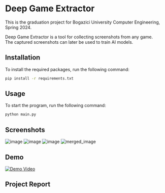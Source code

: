 # Deep Game Extractor
This is the graduation project for Bogazici University Computer Engineering, Spring 2024.

Deep Game Extractor is a tool for collecting screenshots from any game. The captured screenshots can later be used to train AI models.

## Installation
To install the required packages, run the following command:
```bash
pip install -r requirements.txt
```

## Usage
To start the program, run the following command:
```bash
python main.py
```

## Screenshots
![image](https://github.com/cahidenes/deep-game-extractor/assets/25232403/3d283f06-187f-4715-82b3-1d496e529718)
![image](https://github.com/cahidenes/deep-game-extractor/assets/25232403/98796128-47f5-4bbf-b129-ff3e1da6be1c)
![image](https://github.com/cahidenes/deep-game-extractor/assets/25232403/b1ffe3bb-2ce9-43ae-a44a-059f856d1410)
![merged_image](https://github.com/cahidenes/deep-game-extractor/assets/25232403/8f3cad86-d937-432e-828f-51e51db05d95)


## Demo
[![Demo Video](https://img.youtube.com/vi/32k22isSmOw/0.jpg)](https://youtu.be/32k22isSmOw)

## Project Report
